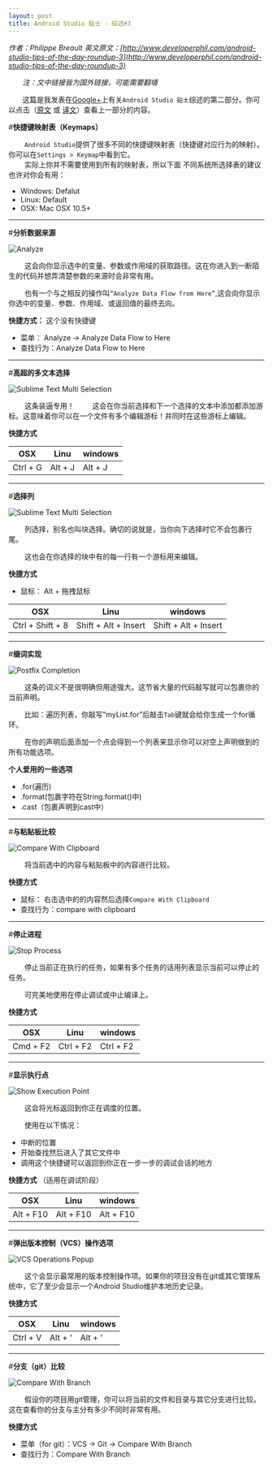 ```yaml
---
layout: post
title: Android Studio 贴士 - 综述#3
---
```

*作者：Philippe Breault  英文原文：[http://www.developerphil.com/android-studio-tips-of-the-day-roundup-3](http://www.developerphil.com/android-studio-tips-of-the-day-roundup-3)*

*&#160;&#160;&#160;&#160;&#160;&#160;&#160;注：文中链接皆为国外链接，可能需要翻墙*

&#160;&#160;&#160;&#160;&#160;&#160;&#160;这篇是我发表在[Google+](https://plus.google.com/+PhilippeBreault/)上有关`Android Studio 贴士`综述的第二部分。你可以点击（[原文](http://www.developerphil.com/android-studio-tips-of-the-day-roundup-1/) 或 [译文](http://jackie880823.github.io/2015/12/26/Android%20Studio%20Tips%20Of%20the%20Day%20-%20Roundup%20%231/)）查看上一部分的内容。


#**快捷键映射表（Keymaps）**

&#160;&#160;&#160;&#160;&#160;&#160;&#160;&#160;`Android Studio`提供了很多不同的快捷键映射表（快捷键对应行为的映射）。你可以在`Settings > Keymap`中看到它。  
&#160;&#160;&#160;&#160;&#160;&#160;&#160;&#160;实际上你并不需要使用到所有的映射表，所以下面
不同系统所选择表的建议也许对你会有用：

* Windows: Defalut
* Linux: Default
* OSX: Mac OSX 10.5+

---

#**分析数据来源**

![Analyze](https://github.com/Jackie880823/Jackie880823.github.io/blob/master/img/android-studio-tips-of-the-day-roundup-4/31-analyzedataflow.gif?raw=true)

&#160;&#160;&#160;&#160;&#160;&#160;&#160;&#160;这会向你显示选中的变量、参数或作用域的获取路径。这在你进入到一断陌生的代码并想弄清楚参数的来源时会非常有用。

&#160;&#160;&#160;&#160;&#160;&#160;&#160;&#160;也有一个与之相反的操作叫`“Analyze Data Flow from Here”`,这会向你显示你选中的变量、参数、作用域、或返回值的最终去向。

**快捷方式：** 这个没有快捷键

* 菜单： Analyze → Analyze Data Flow to Here
* 查找行为：Analyze Data Flow to Here

---

#**高超的多文本选择**

![Sublime Text Multi Selection](https://github.com/Jackie880823/Jackie880823.github.io/blob/master/img/android-studio-tips-of-the-day-roundup-4/32-multiselection.gif?raw=true)

&#160;&#160;&#160;&#160;&#160;&#160;&#160;&#160;这条装逼专用！
&#160;&#160;&#160;&#160;&#160;&#160;&#160;&#160;这会在你当前选择和下一个选择的文本中添加都添加游标。这意味着你可以在一个文件有多个编辑游标！并同时在这些游标上编辑。

**快捷方式**

|    OSX   |   Linu  | windows |
|----------|---------|---------|
| Ctrl + G | Alt + J | Alt + J |

---

#**选择列**

![Sublime Text Multi Selection](https://github.com/Jackie880823/Jackie880823.github.io/blob/master/img/android-studio-tips-of-the-day-roundup-4/33-columnselection.gif?raw=true)

&#160;&#160;&#160;&#160;&#160;&#160;&#160;&#160;列选择，别名也叫块选择。确切的说就是，当你向下选择时它不会包裹行尾。

&#160;&#160;&#160;&#160;&#160;&#160;&#160;&#160;这也会在你选择的块中有的每一行有一个游标用来编辑。

**快捷方式**
* 鼠标： Alt + 拖拽鼠标

|    OSX   |   Linu  | windows |
|----------|---------|---------|
| Ctrl + Shift + 8 | Shift + Alt + Insert | Shift + Alt + Insert |

---

#**缀词实现**

![Postfix Completion](https://github.com/Jackie880823/Jackie880823.github.io/blob/master/img/android-studio-tips-of-the-day-roundup-4/33-postfixcompletion.gif?raw=true)

&#160;&#160;&#160;&#160;&#160;&#160;&#160;&#160;这条的词义不是很明确但用途强大。这节省大量的代码敲写就可以包裹你的当前声明。

&#160;&#160;&#160;&#160;&#160;&#160;&#160;&#160;比如：遍历列表，你敲写“myList.for”后敲击`Tab`键就会给你生成一个for循环。

&#160;&#160;&#160;&#160;&#160;&#160;&#160;&#160;在你的声明后面添加一个点会得到一个列表来显示你可以对空上声明做到的所有功能选项。

**个人爱用的一些选项**

* .for(遍历)
* .format(包裹字符在String.format()中)
* .cast（包裹声明到cast中）

---

#**与粘贴板比较**

![Compare With Clipboard](https://github.com/Jackie880823/Jackie880823.github.io/blob/master/img/android-studio-tips-of-the-day-roundup-4/34-comparewithclipboard.gif?raw=true)

&#160;&#160;&#160;&#160;&#160;&#160;&#160;&#160;将当前选中的内容与粘贴板中的内容进行比较。

**快捷方式**

* 鼠标： 右击选中的的内容然后选择`Compare With Clipboard`
* 查找行为：compare with clipboard

---

#**停止进程**

![Stop Process](https://github.com/Jackie880823/Jackie880823.github.io/blob/master/img/android-studio-tips-of-the-day-roundup-4/35-stoprocess.gif?raw=true)

&#160;&#160;&#160;&#160;&#160;&#160;&#160;&#160;停止当前正在执行的任务，如果有多个任务的话用列表显示当前可以停止的任务。

&#160;&#160;&#160;&#160;&#160;&#160;&#160;&#160;可完美地使用在停止调试或中止编译上。

**快捷方式**

|    OSX   |    Linu   |  windows  |
|----------|-----------|-----------|
| Cmd + F2 | Ctrl + F2 | Ctrl + F2 |

---

#**显示执行点**

![Show Execution Point](https://github.com/Jackie880823/Jackie880823.github.io/blob/master/img/android-studio-tips-of-the-day-roundup-4/36-executionpoint.gif?raw=true)

&#160;&#160;&#160;&#160;&#160;&#160;&#160;&#160;这会将光标返回到你正在调度的位置。

&#160;&#160;&#160;&#160;&#160;&#160;&#160;&#160;使用在以下情况：

* 中断的位置
* 开始查找然后进入了其它文件中
* 调用这个快捷键可以返回到你正在一步一步的调试会话的地方

**快捷方式** （适用在调试阶段）

|     OSX   |    Linu   |  windows  |
|-----------|-----------|-----------|
| Alt + F10 | Alt + F10 | Alt + F10 |

---

#**弹出版本控制（VCS）操作选项**

![VCS Operations Popup](https://github.com/Jackie880823/Jackie880823.github.io/blob/master/img/android-studio-tips-of-the-day-roundup-4/37-vcspopup.gif?raw=true)

&#160;&#160;&#160;&#160;&#160;&#160;&#160;&#160;这个会显示最常用的版本控制操作项。如果你的项目没有在git或其它管理系统中，它了至少会显示一个Android Studio维护本地历史记录。

**快捷方式**

|    OSX   |   Linu  | windows |
|----------|---------|---------|
| Ctrl + V | Alt + ' | Alt + ' |

---

#**分支（git）比较**

![Compare With Branch](https://github.com/Jackie880823/Jackie880823.github.io/blob/master/img/android-studio-tips-of-the-day-roundup-4/38-comparewithbranch.gif?raw=true)

&#160;&#160;&#160;&#160;&#160;&#160;&#160;&#160;假设你的项目用git管理，你可以将当前的文件和目录与其它分支进行比较。这在查看你的分支与主分有多少不同时非常有用。

**快捷方式**

* 菜单（for git）：VCS → Git → Compare With Branch
* 查找行为：Compare With Branch





























































